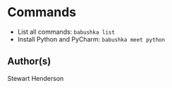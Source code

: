 # Commands

* List all commands: `babushka list`
* Install Python and PyCharm: `babushka meet python`

## Author(s)

Stewart Henderson